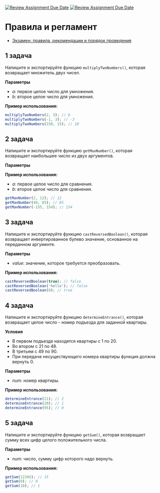 [![Review Assignment Due Date](https://classroom.github.com/assets/deadline-readme-button-24ddc0f5d75046c5622901739e7c5dd533143b0c8e959d652212380cedb1ea36.svg)](https://classroom.github.com/a/XnLDv9ZW)
[![Review Assignment Due Date](https://classroom.github.com/assets/deadline-readme-button-24ddc0f5d75046c5622901739e7c5dd533143b0c8e959d652212380cedb1ea36.svg)](https://classroom.github.com/a/pctDUmSd)
# Правила и регламент

- [Экзамен: правила, рекомендации и порядок проведения](https://hexly.notion.site/d9289c18871c44508bc7c7f05a51d94f)

## 1 задача

Напишите и экспортируйте функцию `multiplyTwoNumbers()`, которая возвращает множитель двух чисел.

**Параметры**

- *a*: первое целое число для умножения.
- *b*: второе целое число для умножения.

**Пример использования:**

```javascript
multiplyTwoNumbers(2, 3); // 6
multiplyTwoNumbers(-1, 3); // -3
multiplyTwoNumbers(150, 15); // 10
```

## 2 задача

Напишите и экспортируйте функцию `getMaxNumber()`, которая возвращает наибольшее число из двух аргументов.

**Параметры**

**Пример использования:**

- *a*: первое целое число для сравнения.
- *b*: второе целое число для сравнения.

```javascript
getMaxNumber(2, 12); // 12
getMaxNumber(40, 85); // 85
getMaxNumber(-155, 154); // 154
```

## 3 задача

Напишите и экспортируйте функцию `castReversedBoolean()`, которая возвращает инвертированное булево значение, основанное на переданном аргументе.

**Параметры**

- *value*: значение, которое требуется преобразовать.

**Пример использования:**

```javascript
castReversedBoolean(true); // false
castReversedBoolean('hello'); // false
castReversedBoolean(0); // true
```

## 4 задача

Напишите и экспортируйте функцию `determineEntrance()`, которая возвращает целое число - номер подъезда для заданной квартиры.

**Условия**

- В первом подъезде находятся квартиры с 1 по 20.
- Во втором с 21 по 48.
- В третьем с 49 по 90.
- При передаче несуществующего номера квартиры функция должна вернуть 0.

**Параметры**

- *num*: номер квартиры.

**Пример использования:**

```javascript
determineEntrance(21); // 2
determineEntrance(20); // 1
determineEntrance(95); // 0
```

## 5 задача

Напишите и экспортируйте функцию `getSum()`, которая возвращает сумму всех цифр целого положительного числа.

**Параметры**

- *num*: число, сумму цифр которого надо вернуть.

**Пример использования:**

```javascript
getSum(12345); // 15
getSum(0); // 0
getSum(10); // 1
```
